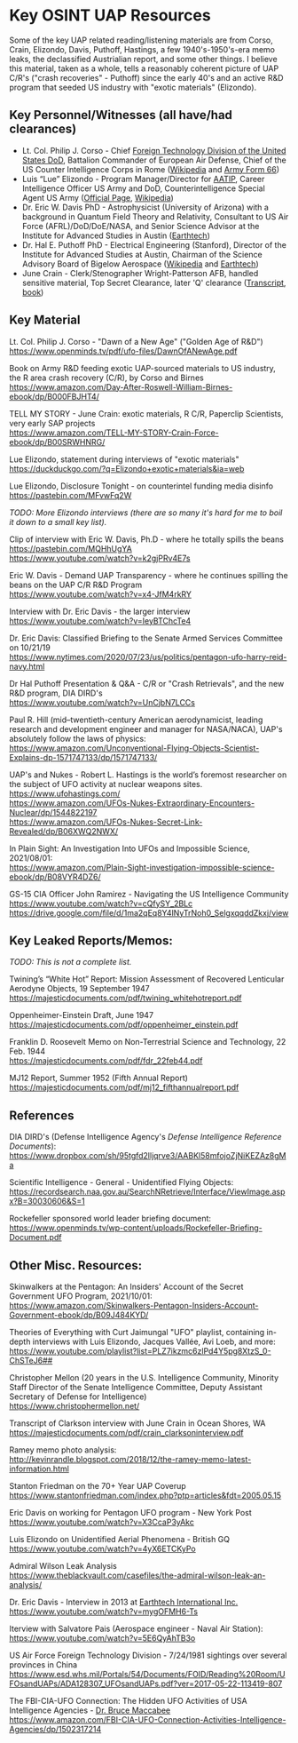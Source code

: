 # Key OSINT UAP Resources
Some of the key UAP related reading/listening materials are from Corso, Crain, Elizondo, Davis, Puthoff, Hastings,  a few 1940's-1950's-era memo leaks, the declassified Austrialian report, and some other things. I believe this material, taken as a whole, tells a reasonably coherent picture of UAP C/R's ("crash recoveries" - Puthoff) since the early 40's and an active R&D program that seeded US industry with "exotic materials" (Elizondo).

## Key Personnel/Witnesses (all have/had clearances)
- Lt. Col. Philip J. Corso - Chief [Foreign Technology Division of the United States DoD](https://en.wikipedia.org/wiki/National_Air_and_Space_Intelligence_Center#Foreign_Technology_Division), Battalion Commander of European Air Defense, Chief of the US Counter Intelligence Corps in Rome ([Wikipedia](https://en.wikipedia.org/wiki/Philip_J._Corso) and [Army Form 66](http://www.cufon.org/cufon/corso_da66.htm))
- Luis “Lue” Elizondo - Program Manager/Director for [AATIP](https://www.nytimes.com/2017/12/16/us/politics/pentagon-program-ufo-harry-reid.html), Career Intelligence Officer US Army and DoD, Counterintelligence Special Agent US Army ([Official Page](https://luiselizondo-official.com/), [Wikipedia](https://en.wikipedia.org/wiki/Luis_Elizondo))
- Dr. Eric W. Davis PhD - Astrophysicist (University of Arizona) with a background in Quantum Field Theory and Relativity, Consultant to US Air Force (AFRL)/DoD/DoE/NASA, and Senior Science Advisor at the Institute for Advanced Studies in Austin ([Earthtech](https://earthtech.org/pubs/davis/))
- Dr. Hal E. Puthoff PhD - Electrical Engineering (Stanford), Director of the Institute for Advanced Studies at Austin, Chairman of the Science Advisory Board of Bigelow Aerospace ([Wikipedia](https://en.wikipedia.org/wiki/Harold_E._Puthoff) and [Earthtech](https://earthtech.org/pubs/puthoff/))
- June Crain - Clerk/Stenographer Wright-Patterson AFB, handled sensitive material, Top Secret Clearance, later 'Q' clearance ([Transcript](https://majesticdocuments.com/pdf/crain_clarksoninterview.pdf), [book](https://www.amazon.com/TELL-MY-STORY-Crain-Force-ebook/dp/B00SRWHNRG))

## Key Material

Lt. Col. Philip J. Corso - "Dawn of a New Age" ("Golden Age of R&D")<br>
https://www.openminds.tv/pdf/ufo-files/DawnOfANewAge.pdf

Book on Army R&D feeding exotic UAP-sourced materials to US industry, the R area crash recovery (C/R), by Corso and Birnes<br>
https://www.amazon.com/Day-After-Roswell-William-Birnes-ebook/dp/B000FBJHT4/

TELL MY STORY - June Crain: exotic materials, R C/R, Paperclip Scientists, very early SAP projects<br>
https://www.amazon.com/TELL-MY-STORY-Crain-Force-ebook/dp/B00SRWHNRG/

Lue Elizondo, statement during interviews of "exotic materials"<br>
https://duckduckgo.com/?q=Elizondo+exotic+materials&ia=web

Lue Elizondo, Disclosure Tonight - on counterintel funding media disinfo<br>
https://pastebin.com/MFvwFq2W

_TODO: More Elizondo interviews (there are so many it's hard for me to boil it down to a small key list)._

Clip of interview with Eric W. Davis, Ph.D - where he totally spills the beans<br>
https://pastebin.com/MQHhUgYA<br>
https://www.youtube.com/watch?v=k2gjPRv4E7s

Eric W. Davis - Demand UAP Transparency - where he continues spilling the beans on the UAP C/R R&D Program<br>
https://www.youtube.com/watch?v=x4-JfM4rkRY

Interview with Dr. Eric Davis - the larger interview<br>
https://www.youtube.com/watch?v=IeyBTChcTe4

Dr. Eric Davis: Classified Briefing to the Senate Armed Services Committee on 10/21/19<br>
https://www.nytimes.com/2020/07/23/us/politics/pentagon-ufo-harry-reid-navy.html

Dr Hal Puthoff Presentation & Q&A - C/R or "Crash Retrievals", and the new R&D program, DIA DIRD's<br>
https://www.youtube.com/watch?v=UnCjbN7LCCs

Paul R. Hill (mid–twentieth-century American aerodynamicist, leading research and development engineer and manager for NASA/NACA),
UAP's absolutely follow the laws of physics:<br>
https://www.amazon.com/Unconventional-Flying-Objects-Scientist-Explains-dp-1571747133/dp/1571747133/

UAP's and Nukes - Robert L. Hastings is the world’s foremost researcher on the subject of UFO activity at nuclear weapons sites.<br>
https://www.ufohastings.com/<br>
https://www.amazon.com/UFOs-Nukes-Extraordinary-Encounters-Nuclear/dp/1544822197<br>
https://www.amazon.com/UFOs-Nukes-Secret-Link-Revealed/dp/B06XWQ2NWX/

In Plain Sight: An Investigation Into UFOs and Impossible Science, 2021/08/01:<br>
https://www.amazon.com/Plain-Sight-investigation-impossible-science-ebook/dp/B08VYR4DZ6/

GS-15 CIA Officer John Ramirez - Navigating the US Intelligence Community<br>
https://www.youtube.com/watch?v=cQfySY_2BLc<br>
https://drive.google.com/file/d/1ma2qEq8Y4lNyTrNoh0_SelgxqqddZkxj/view

## Key Leaked Reports/Memos:

_TODO: This is not a complete list._<br>

Twining’s “White Hot” Report: Mission Assessment of Recovered Lenticular Aerodyne Objects, 19 September 1947<br>
https://majesticdocuments.com/pdf/twining_whitehotreport.pdf

Oppenheimer-Einstein Draft, June 1947<br>
https://majesticdocuments.com/pdf/oppenheimer_einstein.pdf

Franklin D. Roosevelt Memo on Non-Terrestrial Science and Technology, 22 Feb. 1944<br>
https://majesticdocuments.com/pdf/fdr_22feb44.pdf

MJ12 Report, Summer 1952 (Fifth Annual Report)<br>
https://majesticdocuments.com/pdf/mj12_fifthannualreport.pdf

## References

DIA DIRD's (Defense Intelligence Agency's _Defense Intelligence Reference Documents_):<br>
https://www.dropbox.com/sh/95tgfd2lljqrve3/AABKl58mfojoZjNiKEZAz8gMa

Scientific Intelligence - General - Unidentified Flying Objects:<br>
https://recordsearch.naa.gov.au/SearchNRetrieve/Interface/ViewImage.aspx?B=30030606&S=1

Rockefeller sponsored world leader briefing document:<br>
https://www.openminds.tv/wp-content/uploads/Rockefeller-Briefing-Document.pdf

## Other Misc. Resources:

Skinwalkers at the Pentagon: An Insiders' Account of the Secret Government UFO Program, 2021/10/01:<br>
https://www.amazon.com/Skinwalkers-Pentagon-Insiders-Account-Government-ebook/dp/B09J484KYD/

Theories of Everything with Curt Jaimungal "UFO" playlist, containing in-depth interviews with Luis Elizondo, Jacques Vallée, Avi Loeb, and more:<br>
https://www.youtube.com/playlist?list=PLZ7ikzmc6zlPd4Y5pg8XtzS_0-ChSTeJ6##

Christopher Mellon (20 years in the U.S. Intelligence Community, Minority Staff Director of the Senate Intelligence Committee, Deputy Assistant Secretary of Defense for Intelligence)<br>
https://www.christophermellon.net/

Transcript of Clarkson interview with June Crain in Ocean Shores, WA<br>
https://majesticdocuments.com/pdf/crain_clarksoninterview.pdf

Ramey memo photo analysis:<br>
http://kevinrandle.blogspot.com/2018/12/the-ramey-memo-latest-information.html

Stanton Friedman on the 70+ Year UAP Coverup<br>
https://www.stantonfriedman.com/index.php?ptp=articles&fdt=2005.05.15

Eric Davis on working for Pentagon UFO program - New York Post<br>
https://www.youtube.com/watch?v=X3CcaP3yAkc

Luis Elizondo on Unidentified Aerial Phenomena - British GQ<br>
https://www.youtube.com/watch?v=4yX6ETCKyPo

Admiral Wilson Leak Analysis<br>
https://www.theblackvault.com/casefiles/the-admiral-wilson-leak-an-analysis/

Dr. Eric Davis - Interview in 2013 at [Earthtech International Inc.](https://earthtech.org/)<br>
https://www.youtube.com/watch?v=mygOFMH6-Ts

Iterview with Salvatore Pais (Aerospace engineer - Naval Air Station):<br>
https://www.youtube.com/watch?v=5E6QyAhTB3o

US Air Force Foreign Technology Division - 7/24/1981 sightings over several provinces in China<br>
https://www.esd.whs.mil/Portals/54/Documents/FOID/Reading%20Room/UFOsandUAPs/ADA128307_UFOsandUAPs.pdf?ver=2017-05-22-113419-807

The FBI-CIA-UFO Connection: The Hidden UFO Activities of USA Intelligence Agencies -  [Dr. Bruce Maccabee](http://brumac.mysite.com/)<br>
https://www.amazon.com/FBI-CIA-UFO-Connection-Activities-Intelligence-Agencies/dp/1502317214

